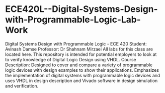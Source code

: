 # ECE420L--Digital-Systems-Design-with-Programmable-Logic-Lab-Work
Digital Systems Design with Programmable Logic - ECE 420
Student: Avinash Damse
Professor: Dr Shahnam Mirzaei
All labs for this class are located here. This repository is intended for potential employers to look at to verify knowledge of Digital Logic Design using VHDL.
Course Description:
Designed to cover and compare a variety of programmable logic devices with design examples to show their applications. Emphasizes the implementation of digital systems with programmable logic devices and uses VHDL in design description and Vivado software in design simulation and verification.
